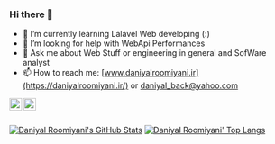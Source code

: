 ### Hi there 👋

- 🌱 I’m currently learning Lalavel Web developing (:)
- 🤔 I’m looking for help with WebApi Performances
- 💬 Ask me about Web Stuff or engineering in general and SofWare analyst 
- 📫 How to reach me: [www.daniyalroomiyani.ir](https://daniyalroomiyani.ir/) or [daniyal_back@yahoo.com](mailto:daniyal_back@yahoo.com)

<a href="https://www.linkedin.com/in/daniyal-roomiyani-54667b239">
  <img align="left" alt="Daniyal Roomiyani's Linkdein" width="22px" src="https://cdn.jsdelivr.net/npm/simple-icons@v3/icons/linkedin.svg" />
</a>

<a href="https://t.me/daniyal_roomiyani">
  <img align="left" alt="Sina Dalvand's Telegram" width="22px" src="https://cdn.jsdelivr.net/npm/simple-icons@v3/icons/telegram.svg" />
</a>

<br />
<br />


 [![Daniyal Roomiyani's GitHub Stats](https://github-readme-stats.vercel.app/api?username=Daniyalroomiyani&show_icons=true&include_all_commits=true&theme=tokyonight&count_private=true&line_height=40)](https://github.com/Daniyalroomiyani/Daniyalroomiyani)
[![Daniyal Roomiyani' Top Langs](https://github-readme-stats.vercel.app/api/top-langs/?username=Daniyalroomiyani&langs_count=5&theme=tokyonight&exclude_repo=SocketCpp,Daniyalroomiyani.github.io,DeveloperSite)](https://github.com/Daniyalroomiyani/Daniyalroomiyani)

<!-- ![Metrics](https://github.com/Daniyalroomiyani/Daniyalroomiyani/blob/main/github-metrics.svg) -->




<!--
**sinadalvand/sinadalvand** is a ✨ _special_ ✨ repository because its `README.md` (this file) appears on your GitHub profile.

Here are some ideas to get you started:

- 🔭 I’m currently working on ...
- 🌱 I’m currently learning ...
- 👯 I’m looking to collaborate on ...
- 🤔 I’m looking for help with ...
- 💬 Ask me about android , Maybe can help !
- 📫 How to reach me: ...
- 😄 Pronouns: ...
- ⚡ Fun fact: ...
-->


